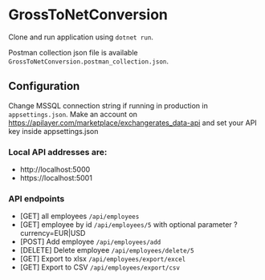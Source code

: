 # GrossToNetConversion

Clone and run application using `dotnet run`.

Postman collection json file is available `GrossToNetConversion.postman_collection.json`.

## Configuration

Change MSSQL connection string if running in production in `appsettings.json`.
Make an account on https://apilayer.com/marketplace/exchangerates_data-api and set your API key inside appsettings.json

### Local API addresses are:

* http://localhost:5000
* https://localhost:5001

### API endpoints

* [GET] all employees `/api/employees`
* [GET] employee by id `/api/employees/5` with optional parameter ?currency=EUR|USD
* [POST] Add employee `/api/employees/add`
* [DELETE] Delete employee `/api/employees/delete/5`
* [GET] Export to xlsx `/api/employees/export/excel`
* [GET] Export to CSV `/api/employees/export/csv`